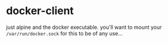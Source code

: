 # docker-client

just alpine and the docker executable. you'll want to mount your
`/var/run/docker.sock` for this to be of any use...
